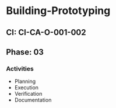 # Building-Prototyping

## CI: CI-CA-O-001-002
## Phase: 03

### Activities
- Planning
- Execution
- Verification
- Documentation
